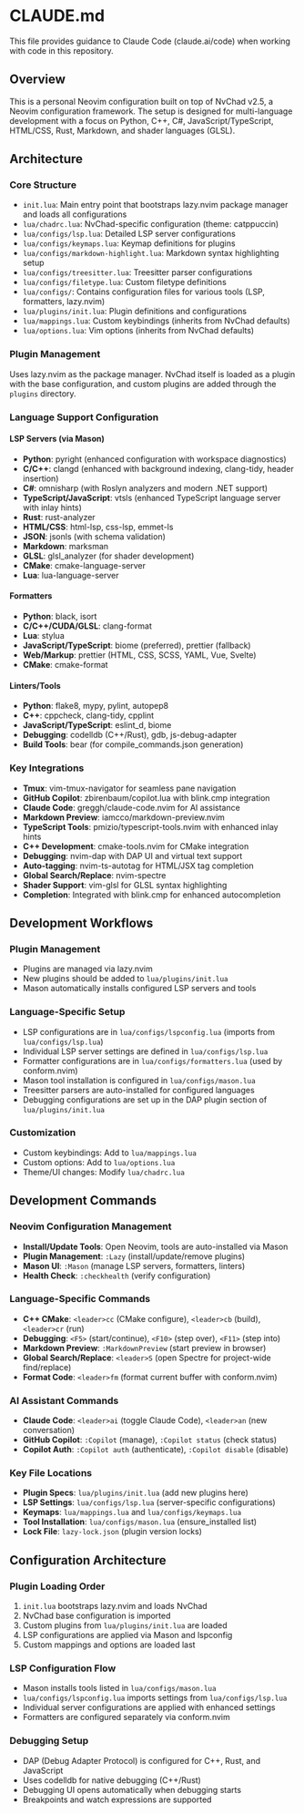 # CLAUDE.md

This file provides guidance to Claude Code (claude.ai/code) when working with code in this repository.

## Overview

This is a personal Neovim configuration built on top of NvChad v2.5, a Neovim configuration framework. The setup is designed for multi-language development with a focus on Python, C++, C#, JavaScript/TypeScript, HTML/CSS, Rust, Markdown, and shader languages (GLSL).

## Architecture

### Core Structure
- `init.lua`: Main entry point that bootstraps lazy.nvim package manager and loads all configurations
- `lua/chadrc.lua`: NvChad-specific configuration (theme: catppuccin)
- `lua/configs/lsp.lua`: Detailed LSP server configurations
- `lua/configs/keymaps.lua`: Keymap definitions for plugins
- `lua/configs/markdown-highlight.lua`: Markdown syntax highlighting setup
- `lua/configs/treesitter.lua`: Treesitter parser configurations
- `lua/configs/filetype.lua`: Custom filetype definitions
- `lua/configs/`: Contains configuration files for various tools (LSP, formatters, lazy.nvim)
- `lua/plugins/init.lua`: Plugin definitions and configurations
- `lua/mappings.lua`: Custom keybindings (inherits from NvChad defaults)
- `lua/options.lua`: Vim options (inherits from NvChad defaults)

### Plugin Management
Uses lazy.nvim as the package manager. NvChad itself is loaded as a plugin with the base configuration, and custom plugins are added through the `plugins` directory.

### Language Support Configuration

#### LSP Servers (via Mason)
- **Python**: pyright (enhanced configuration with workspace diagnostics)
- **C/C++**: clangd (enhanced with background indexing, clang-tidy, header insertion)
- **C#**: omnisharp (with Roslyn analyzers and modern .NET support)
- **TypeScript/JavaScript**: vtsls (enhanced TypeScript language server with inlay hints)
- **Rust**: rust-analyzer
- **HTML/CSS**: html-lsp, css-lsp, emmet-ls
- **JSON**: jsonls (with schema validation)
- **Markdown**: marksman
- **GLSL**: glsl_analyzer (for shader development)
- **CMake**: cmake-language-server
- **Lua**: lua-language-server

#### Formatters
- **Python**: black, isort
- **C/C++/CUDA/GLSL**: clang-format
- **Lua**: stylua
- **JavaScript/TypeScript**: biome (preferred), prettier (fallback)
- **Web/Markup**: prettier (HTML, CSS, SCSS, YAML, Vue, Svelte)
- **CMake**: cmake-format

#### Linters/Tools
- **Python**: flake8, mypy, pylint, autopep8
- **C++**: cppcheck, clang-tidy, cpplint
- **JavaScript/TypeScript**: eslint_d, biome
- **Debugging**: codelldb (C++/Rust), gdb, js-debug-adapter
- **Build Tools**: bear (for compile_commands.json generation)

### Key Integrations
- **Tmux**: vim-tmux-navigator for seamless pane navigation
- **GitHub Copilot**: zbirenbaum/copilot.lua with blink.cmp integration
- **Claude Code**: greggh/claude-code.nvim for AI assistance
- **Markdown Preview**: iamcco/markdown-preview.nvim
- **TypeScript Tools**: pmizio/typescript-tools.nvim with enhanced inlay hints
- **C++ Development**: cmake-tools.nvim for CMake integration
- **Debugging**: nvim-dap with DAP UI and virtual text support
- **Auto-tagging**: nvim-ts-autotag for HTML/JSX tag completion
- **Global Search/Replace**: nvim-spectre
- **Shader Support**: vim-glsl for GLSL syntax highlighting
- **Completion**: Integrated with blink.cmp for enhanced autocompletion

## Development Workflows

### Plugin Management
- Plugins are managed via lazy.nvim
- New plugins should be added to `lua/plugins/init.lua`
- Mason automatically installs configured LSP servers and tools

### Language-Specific Setup
- LSP configurations are in `lua/configs/lspconfig.lua` (imports from `lua/configs/lsp.lua`)
- Individual LSP server settings are defined in `lua/configs/lsp.lua`
- Formatter configurations are in `lua/configs/formatters.lua` (used by conform.nvim)
- Mason tool installation is configured in `lua/configs/mason.lua`
- Treesitter parsers are auto-installed for configured languages
- Debugging configurations are set up in the DAP plugin section of `lua/plugins/init.lua`

### Customization
- Custom keybindings: Add to `lua/mappings.lua`
- Custom options: Add to `lua/options.lua`
- Theme/UI changes: Modify `lua/chadrc.lua`

## Development Commands

### Neovim Configuration Management
- **Install/Update Tools**: Open Neovim, tools are auto-installed via Mason
- **Plugin Management**: `:Lazy` (install/update/remove plugins)
- **Mason UI**: `:Mason` (manage LSP servers, formatters, linters)
- **Health Check**: `:checkhealth` (verify configuration)

### Language-Specific Commands
- **C++ CMake**: `<leader>cc` (CMake configure), `<leader>cb` (build), `<leader>cr` (run)
- **Debugging**: `<F5>` (start/continue), `<F10>` (step over), `<F11>` (step into)
- **Markdown Preview**: `:MarkdownPreview` (start preview in browser)
- **Global Search/Replace**: `<leader>S` (open Spectre for project-wide find/replace)
- **Format Code**: `<leader>fm` (format current buffer with conform.nvim)

### AI Assistant Commands
- **Claude Code**: `<leader>ai` (toggle Claude Code), `<leader>an` (new conversation)
- **GitHub Copilot**: `:Copilot` (manage), `:Copilot status` (check status)
- **Copilot Auth**: `:Copilot auth` (authenticate), `:Copilot disable` (disable)

### Key File Locations
- **Plugin Specs**: `lua/plugins/init.lua` (add new plugins here)
- **LSP Settings**: `lua/configs/lsp.lua` (server-specific configurations)
- **Keymaps**: `lua/mappings.lua` and `lua/configs/keymaps.lua`
- **Tool Installation**: `lua/configs/mason.lua` (ensure_installed list)
- **Lock File**: `lazy-lock.json` (plugin version locks)

## Configuration Architecture

### Plugin Loading Order
1. `init.lua` bootstraps lazy.nvim and loads NvChad
2. NvChad base configuration is imported
3. Custom plugins from `lua/plugins/init.lua` are loaded
4. LSP configurations are applied via Mason and lspconfig
5. Custom mappings and options are loaded last

### LSP Configuration Flow
- Mason installs tools listed in `lua/configs/mason.lua`
- `lua/configs/lspconfig.lua` imports settings from `lua/configs/lsp.lua`
- Individual server configurations are applied with enhanced settings
- Formatters are configured separately via conform.nvim

### Debugging Setup
- DAP (Debug Adapter Protocol) is configured for C++, Rust, and JavaScript
- Uses codelldb for native debugging (C++/Rust)
- Debugging UI opens automatically when debugging starts
- Breakpoints and watch expressions are supported